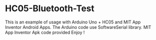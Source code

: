 # HC05-Bluetooth-Test
This is an example of usage with Arduino Uno + HC05 and MIT App Inventor Android Apps.
The Arduino code use SoftwareSerial library.
MIT App Inventor Apk code provided
Enjoy !

